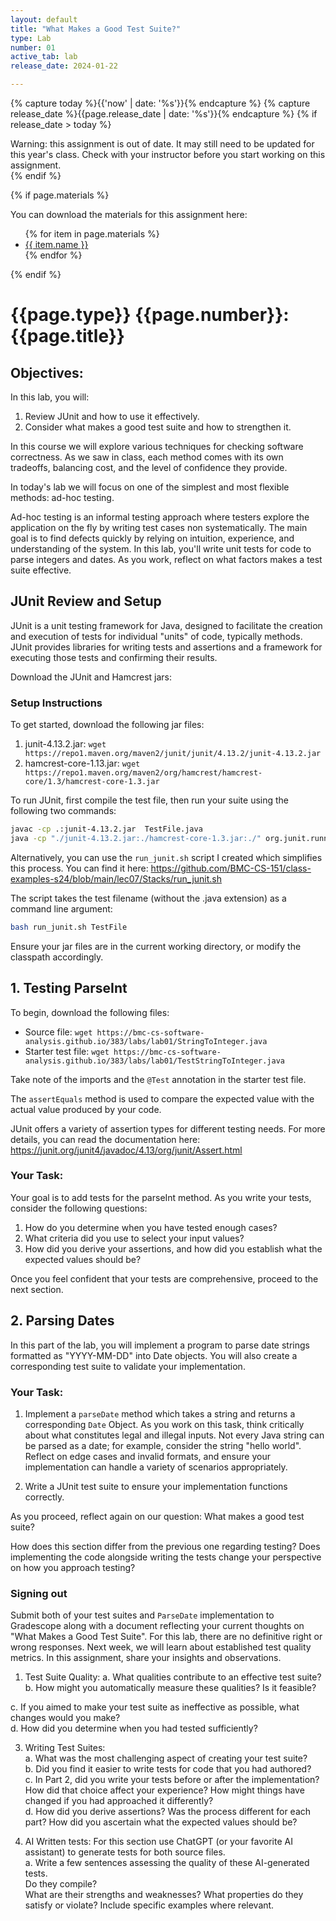 ```yaml
---
layout: default
title: "What Makes a Good Test Suite?"
type: Lab
number: 01
active_tab: lab
release_date: 2024-01-22

---
```


<!-- Check whether the assignment is ready to release -->
{% capture today %}{{'now' | date: '%s'}}{% endcapture %}
{% capture release_date %}{{page.release_date | date: '%s'}}{% endcapture %}
{% if release_date > today %} 
<div class="alert alert-danger">
Warning: this assignment is out of date.  It may still need to be updated for this year's class.  Check with your instructor before you start working on this assignment.
</div>
{% endif %}
<!-- End of check whether the assignment is up to date -->


<!-- Check whether the assignment is up to date -->
<!--{% capture this_year %}{{'now' | date: '%Y'}}{% endcapture %}
{% capture due_year %}{{page.due_date | date: '%Y'}}{% endcapture %}
{% if this_year != due_year %} 
<div class="alert alert-danger">
Warning: this assignment is out of date.  It may still need to be updated for this year's class.  Check with your instructor before you start working on this assignment.
</div>
{% endif %}-->
<!-- End of check whether the assignment is up to date -->



{% if page.materials %}
<div class="alert alert-info">
You can download the materials for this assignment here:
<ul>
{% for item in page.materials %}
<li><a href="{{item.url}}">{{ item.name }}</a></li>
{% endfor %}
</ul>

</div>
{% endif %}





{{page.type}} {{page.number}}: {{page.title}}
=============================================================

## Objectives:

In this lab, you will:

1. Review JUnit and how to use it effectively.
2. Consider what makes a good test suite and how to strengthen it. 

In this course we will explore various techniques for checking software correctness. As we saw in class, each method comes with its own tradeoffs, balancing cost, and the level of confidence they provide.

In today's lab we will focus on one of the simplest and most flexible methods: ad-hoc testing. 

Ad-hoc testing is an informal testing approach where testers explore the application on the fly by writing test cases non systematically. The main goal is to find defects quickly by relying on intuition, experience, and understanding of the system. In this lab, you'll write unit tests for code to parse integers and dates. As you work, reflect on what factors makes a test suite effective.

## JUnit Review and Setup

JUnit is a unit testing framework for Java, designed to facilitate the creation and execution of tests for individual "units" of code, typically methods. JUnit provides libraries for writing tests and assertions and a framework for executing those tests and confirming their results.

Download the JUnit and Hamcrest jars:

### Setup Instructions

To get started, download the following jar files:

1. junit-4.13.2.jar:
`wget https://repo1.maven.org/maven2/junit/junit/4.13.2/junit-4.13.2.jar`
2. hamcrest-core-1.13.jar: 
`wget https://repo1.maven.org/maven2/org/hamcrest/hamcrest-core/1.3/hamcrest-core-1.3.jar`

To run JUnit, first compile the test file, then run your suite using the following two commands:

```bash
javac -cp .:junit-4.13.2.jar  TestFile.java
java -cp "./junit-4.13.2.jar:./hamcrest-core-1.3.jar:./" org.junit.runner.JUnitCore TestFile
```

Alternatively, you can use the `run_junit.sh` script I created which simplifies this process. You can find it here: https://github.com/BMC-CS-151/class-examples-s24/blob/main/lec07/Stacks/run_junit.sh

The script takes the test filename (without the .java extension) as a command line argument:

```bash
bash run_junit.sh TestFile
```

Ensure your jar files are in the current working directory, or modify the classpath accordingly.

## 1. Testing ParseInt

To begin, download the following files:
- Source file: `wget https://bmc-cs-software-analysis.github.io/383/labs/lab01/StringToInteger.java`
- Starter test file: `wget https://bmc-cs-software-analysis.github.io/383/labs/lab01/TestStringToInteger.java`

Take note of the imports and the `@Test` annotation in the starter test file. 

The `assertEquals` method is used to compare the expected value with the actual value produced by your code.

JUnit offers a variety of assertion types for different testing needs. For more details, you can read the documentation here: https://junit.org/junit4/javadoc/4.13/org/junit/Assert.html

### Your Task: 

Your goal is to add tests for the parseInt method. As you write your tests, consider the following questions:

1. How do you determine when you have tested enough cases?
2. What criteria did you use to select your input values?
3. How did you derive your assertions, and how did you establish what the expected values should be?

Once you feel confident that your tests are comprehensive, proceed to the next section.

## 2. Parsing Dates 

In this part of the lab, you will implement a program to parse date strings formatted as "YYYY-MM-DD" into Date objects. You will also create a corresponding test suite to validate your implementation.

### Your Task:

1. Implement a `parseDate` method which takes a string and returns a corresponding `Date` Object. As you work on this task, think critically about what constitutes legal and illegal inputs. Not every Java string can be parsed as a date; for example, consider the string "hello world". Reflect on edge cases and invalid formats, and ensure your implementation can handle a variety of scenarios appropriately.

2. Write a JUnit test suite to ensure your implementation functions correctly. 

As you proceed, reflect again on our question: What makes a good test suite? 

How does this section differ from the previous one regarding testing? Does implementing the code alongside writing the tests change your perspective on how you approach testing?

### Signing out
Submit both of your test suites and `ParseDate` implementation to Gradescope along with a document reflecting your current thoughts on "What Makes a Good Test Suite". For this lab, there are no definitive right or wrong responses. Next week, we will learn about established test quality metrics. In this assignment, share your insights and observations.

1. Test Suite Quality: 
  a. What qualities contribute to an effective test suite?  
  b. How might you automatically measure these qualities? Is it feasible?  
  
  c. If you aimed to make your test suite as ineffective as possible, what changes would you make?  
  d. How did you determine when you had tested sufficiently?  

3. Writing Test Suites:  
  a. What was the most challenging aspect of creating your test suite?  
  b. Did you find it easier to write tests for code that you had authored?  
  c. In Part 2, did you write your tests before or after the implementation? How did that choice affect  your experience? How might things have changed if you had approached it differently?  
  d. How did you derive assertions? Was the process different for each part? How did you ascertain what the expected values should be?  

5. AI Written tests: For this section use ChatGPT (or your favorite AI assistant) to generate tests for both source files.   
  a. Write a few sentences assessing the quality of these AI-generated tests.  
     Do they compile?  
     What are their strengths and weaknesses? What properties do they satisfy or violate?
     Include specific examples where relevant.  

